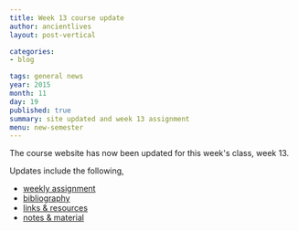 ```yaml
---
title: Week 13 course update
author: ancientlives
layout: post-vertical

categories:
- blog

tags: general news
year: 2015
month: 11
day: 19
published: true
summary: site updated and week 13 assignment
menu: new-semester
---
```


The course website has now been updated for this week's class, week 13.

Updates include the following,

* [weekly assignment](/weekly_assignment)
* [bibliography](/bibliography)
* [links & resources](/links)
* [notes & material](/notes)
